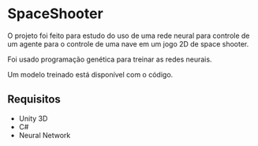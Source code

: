 # SpaceShooter

O projeto foi feito para estudo do uso de uma rede neural para controle de um agente para o controle de uma nave em um jogo 2D de space shooter. 

Foi usado programação genética para treinar as redes neurais.

Um modelo treinado está disponível com o código. 

## Requisitos

- Unity 3D
- C#
- Neural Network